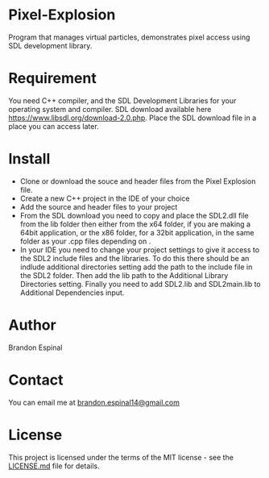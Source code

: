 # Pixel-Explosion
Program that manages virtual particles, demonstrates pixel access using SDL development library.

# Requirement

You need C++ compiler, and the SDL Development Libraries for your operating system and compiler. 
SDL download available here https://www.libsdl.org/download-2.0.php.
Place the SDL download file in a place you can access later.
# Install

- Clone or download the souce and header files from the Pixel Explosion file. 
- Create a new C++ project in the IDE of your choice
- Add the source and header files to your project
- From the SDL download you need to copy and place the SDL2.dll file from the lib folder then either from the x64 folder, if you are making a 64bit application, or the x86 folder, for a 32bit application, in the same folder as your .cpp files depending on  .
- In your IDE you need to change your project settings to give it access to the SDL2 include files and the libraries. To do this there should be an indlude additional directories setting add the path to the include file in the SDL2 folder. Then add the lib path to the Additional Library Directories setting. Finally you need to add SDL2.lib and SDL2main.lib to Additional Dependencies input.

# Author
Brandon Espinal

# Contact
You can email me at brandon.espinal14@gmail.com

# License
This project is licensed under the terms of the MIT license - see the [LICENSE.md](https://github.com/Espy1189/Pixel-Explosion/blob/master/LICENSE) file for details.
